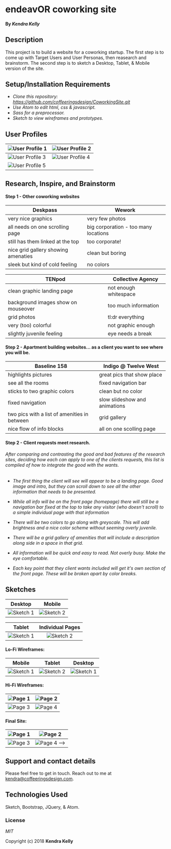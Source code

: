 # endeavOR coworking site

#### By _**Kendra Kelly**_

## Description

This project is to build a website for a coworking startup. The first step is to come up with Target Users and User Personas, then reasearch and brainstorm. The second step is to sketch a Desktop, Tablet, & Mobile version of the site.

## Setup/Installation Requirements

* _Clone this repository: https://github.com/coffeeringsdesign/CoworkingSite.git_
* _Use Atom to edit html, css & javascript._
* _Sass for a preprocessor._
* _Sketch to view wireframes and prototypes._

## User Profiles

![User Profile 1](img/1.jpg) | ![User Profile 2](img/2.jpg)
---------------------- | -----------------------
![User Profile 3](img/3.jpg) | ![User Profile 4](img/4.jpg)
![User Profile 5](img/5.jpg) |

## Research, Inspire, and Brainstorm

#### Step 1 - Other coworking websites

Deskpass | Wework
---------------------- | -----------------------
very nice graphics | very few photos
all needs on one scrolling page | big corporation - too many locations
still has them linked at the top | too corporate!
nice grid gallery showing amenaties | clean but boring
sleek but kind of cold feeling | no colors

TENpod | Collective Agency
---------------------- | -----------------------
clean graphic landing page | not enough whitespace
background images show on mouseover | too much information
grid photos | tl:dr everything
very (too) colorful | not graphic enough
slightly juvenile feeling | eye needs a break

#### Step 2 - Apartment building websites... as a client you want to see where you will be.

Baseline 158 | Indigo @ Twelve West
---------------------- | -----------------------
highlights pictures | great pics that show place
see all the rooms | fixed navigation bar
sticks to two graphic colors | clean but no color
fixed navigation | slow slideshow and animations
two pics with a list of amenities in between | grid gallery
nice flow of info blocks | all on one scolling page

#### Step 2 - Client requests meet research.

###### After comparing and contrasting the good and bad features of the research sites, deciding how each can apply to one of the clients requests, this list is compiled of how to integrate the good with the wants.

* _The first thing the client will see will appear to be a landing page. Good image and intro, but they can scroll down to see all the other information that needs to be presented._

* _While all info will be on the front page (homepage) there will still be a navigation bar fixed at the top to take any visitor (who doesn't scroll) to a simple individual page with that information_

* _There will be two colors to go along with greyscale. This will add brightness and a nice color scheme without seeming overly juvenile._

* _There will be a grid gallery of amenities that will include a description along side in a space in that grid._

* _All information will be quick and easy to read. Not overly busy. Make the eye comfortable._

* _Each key point that they client wants included will get it's own section of the front page. These will be broken apart by color breaks._

## Sketches

Desktop | Mobile
:-----------------------: | :-----------------------:
![Sketch 1](img/sketch1.jpeg) | ![Sketch 2](img/sketch2.jpeg)

Tablet | Individual Pages
:-----------------------: | :-----------------------:
![Sketch 1](img/sketch3.jpeg) | ![Sketch 2](img/sketch4.jpeg)

#### Lo-Fi Wireframes:
Mobile | Tablet | Desktop
:-----------------------: | :-----------------------: | :-----------------------:
![Sketch 1](img/lowfiMobileWireframe.png) | ![Sketch 2](img/lowfiTabletWireframe.png) | ![Sketch 1](img/lowfiDesktopWireframe.png)

#### Hi-Fi Wireframes:
![Page 1](img/) | ![Page 2](img/)
---------------------- | -----------------------
![Page 3](img/) | ![Page 4](img/)


#### Final Site:
![Page 1](img/) | ![Page 2](img/)
---------------------- | -----------------------
![Page 3](img/) | ![Page 4](img/) -->


## Support and contact details

Please feel free to get in touch. Reach out to me at kendra@coffeeringsdesign.com.

## Technologies Used

Sketch, Bootstrap, JQuery, & Atom.

### License

*MIT*

Copyright (c) 2018 **Kendra Kelly**
